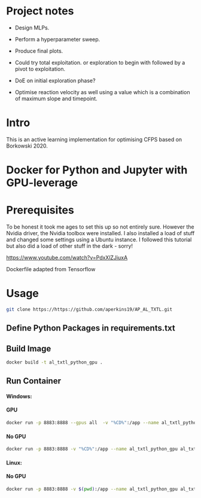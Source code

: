 # Project notes


* Design MLPs.

* Perform a hyperparameter sweep.

* Produce final plots.

* Could try total exploitation. or exploration to begin with followed by a pivot to exploitation.
* DoE on initial exploration phase?


* Optimise reaction velocity as well using a value which is a combination of maximum slope and timepoint. 



# Intro

 This is an active learning implementation for optimising CFPS based on Borkowski 2020.



# Docker for Python and Jupyter with GPU-leverage

# Prerequisites

To be honest it took me ages to set this up so not entirely sure. However the Nvidia driver, the Nvidia toolbox were installed. I also installed a load of stuff and changed some settings using a Ubuntu instance. I followed this tutorial but also did a load of other stuff in the dark - sorry!

https://www.youtube.com/watch?v=PdxXlZJiuxA

Dockerfile adapted from Tensorflow

# Usage

```bash
git clone https://https://github.com/aperkins19/AP_AL_TXTL.git
```

## Define Python Packages in requirements.txt

## Build Image

```bash
docker build -t al_txtl_python_gpu .
```


## Run Container

#### Windows:
#### GPU
```bash
docker run -p 8883:8888 --gpus all  -v "%CD%":/app --name al_txtl_python_gpu al_txtl_python_gpu
```
#### No GPU
```bash
docker run -p 8883:8888 -v "%CD%":/app --name al_txtl_python_gpu al_txtl_python_gpu
```
#### Linux:
#### No GPU

```bash
docker run -p 8883:8888 -v $(pwd):/app --name al_txtl_python_gpu al_txtl_python_gpu
```